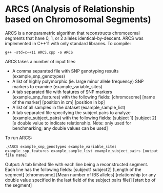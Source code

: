 # ARCS (Analysis of Relationship based on Chromosomal Segments)

ARCS is a nonparametric algorithm that reconstructs chromosomal segments that have 0, 1, or 2 alleles identical-by-descent.
ARCS was implemented in C++11 with only standard libraries. To compile:
```
g++ -std=c++11 ARCS.cpp -o ARCS
```

ARCS takes a number of input files:
* A comma separated file with SNP genotyping results (example_snp_genotypes)
* A list of highly polymorphic (ie. large minor allele frequency) SNP markers to examine (example_variable_sites)
* A tab separated file with features of SNP markers (example_snp_features) with the following fields:
[chromosome]  [name of the marker]  [position in cm]  [position in bp]
* A list of all samples in the dataset (example_sample_list)
* A tab separated file specifying the subject pairs to analyze (example_subject_pairs) with the following fields:
[subject 1]  [subject 2]  [a double value to indicate relationship. Note: only used for benchmarking; any double values can be used]

To run ARCS:
```
./ARCS example_snp_genotypes example_variable_sites example_snp_features example_sample_list example_subject_pairs [output file name]
```

Output:
A tab limited file with each line being a reconstructed segment. Each line has the following fields:
[subject1 subject2]  [Length of the segment]  [chromosome]  [Mean number of IBS alleles]  [relationship (or any double value specified in the last field of the subject pairs file)]  [start bp of the segment]
